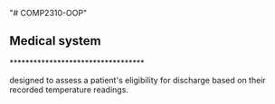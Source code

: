 "# COMP2310-OOP" 
<h2> Medical system</h2>
<p>**********************************</p>
<p>designed to assess a patient's eligibility for discharge based on their recorded temperature readings.</p>
